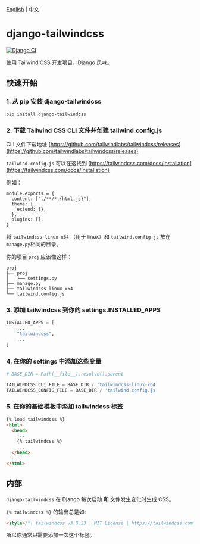 [English](README_zh.md) | 中文

# django-tailwindcss

[![Django CI](https://github.com/veoco/django-tailwindcss/actions/workflows/django.yml/badge.svg)](https://github.com/veoco/django-tailwindcss/actions/workflows/django.yml)

使用 Tailwind CSS 开发项目，Django 风味。


## 快速开始

### 1. 从 pip 安装 django-tailwindcss

```
pip install django-tailwindcss
```

### 2. 下载 Tailwind CSS CLI 文件并创建 tailwind.config.js

CLI 文件下载地址 [https://github.com/tailwindlabs/tailwindcss/releases](https://github.com/tailwindlabs/tailwindcss/releases)

`tailwind.config.js` 可以在这找到 [https://tailwindcss.com/docs/installation](https://tailwindcss.com/docs/installation)

例如：

```
module.exports = {
  content: ["./**/*.{html,js}"],
  theme: {
    extend: {},
  },
  plugins: [],
}
```

将 `tailwindcss-linux-x64` （用于 linux）和 `tailwind.config.js` 放在 `manage.py`相同的目录。

你的项目 `proj` 应该像这样：

```
proj
├── proj
│   └── settings.py
├── manage.py
├── tailwindcss-linux-x64
└── tailwind.config.js
```

### 3. 添加 tailwindcss 到你的 settings.INSTALLED_APPS

```python
INSTALLED_APPS = [
    ...
    "tailwindcss",
    ...
]
```

### 4. 在你的 settings 中添加这些变量

```python
# BASE_DIR = Path(__file__).resolve().parent

TAILWINDCSS_CLI_FILE = BASE_DIR / 'tailwindcss-linux-x64'
TAILWINDCSS_CONFIG_FILE = BASE_DIR / 'tailwind.config.js'
```

### 5. 在你的基础模板中添加 tailwindcss 标签

```html
{% load tailwindcss %}
<html>
  <head>
    ...
    {% tailwindcss %}
    ...
  </head>
  ...
</html>
```


## 内部

`django-tailwindcss` 在 Django 每次启动 **和** 文件发生变化时生成 CSS。

`{% tailwindcss %}` 的输出总是如:

```html
<style>/*! tailwindcss v3.0.23 | MIT License | https://tailwindcss.com*/*,:after,:before{border:0 solid #e5e7eb;box-sizing:border-box}...</style>
```

所以你通常只需要添加一次这个标签。
